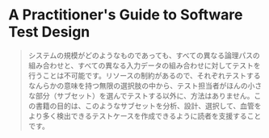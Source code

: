 # A Practitioner's Guide to Software Test Design

>システムの規模がどのようなものであっても、すべての異なる論理パスの組み合わせと、すべての異なる入力データの組み合わせに対してテストを行うことは不可能です。リソースの制約があるので、それぞれテストするなんらかの意味を持つ無限の選択肢の中から、テスト担当者がほんの小さな部分（サブセット）を選んでテストする以外に、方法はありません。この書籍の目的は、このようなサブセットを分析、設計、選択して、血管をより多く検出できるテストケースを作成できるように読者を支援することです。

